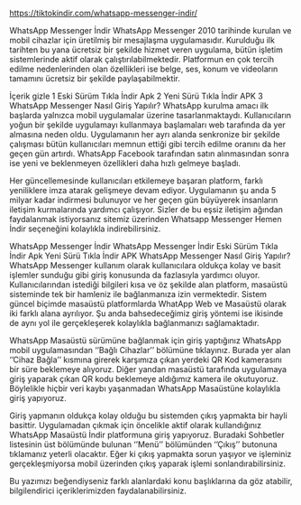 https://tiktokindir.com/whatsapp-messenger-indir/

WhatsApp Messenger İndir
WhatsApp Messenger 2010 tarihinde kurulan ve mobil cihazlar için üretilmiş bir mesajlaşma uygulamasıdır. Kurulduğu ilk tarihten bu yana ücretsiz bir şekilde hizmet veren uygulama, bütün işletim sistemlerinde aktif olarak çalıştırılabilmektedir. Platformun en çok tercih edilme nedenlerinden olan özellikleri ise belge, ses, konum ve videoların tamamını ücretsiz bir şekilde paylaşabilmektir.

İçerik  gizle 
1 Eski Sürüm Tıkla İndir Apk
2 Yeni Sürü Tıkla İndir APK
3 WhatsApp Messenger Nasıl Giriş Yapılır?
WhatsApp kurulma amacı ilk başlarda yalnızca mobil uygulamalar üzerine tasarlanmaktaydı. Kullanıcıların yoğun bir şekilde uygulamayı kullanmaya başlamaları web tarafında da yer almasına neden oldu. Uygulamanın her ayrı alanda senkronize bir şekilde çalışması bütün kullanıcıları memnun ettiği gibi tercih edilme oranını da her geçen gün artırdı. WhatsApp Facebook tarafından satın alınmasından sonra ise yeni ve beklenmeyen özellikleri daha hızlı gelmeye başladı.

Her güncellemesinde kullanıcıları etkilemeye başaran platform, farklı yeniliklere imza atarak gelişmeye devam ediyor. Uygulamanın şu anda 5 milyar kadar indirmesi bulunuyor ve her geçen gün büyüyerek insanların iletişim kurmalarında yardımcı çalışıyor. Sizler de bu eşsiz iletişim ağından faydalanmak istiyorsanız sitemiz üzerinden Whatsapp Messenger Hemen İndir seçeneğini kolaylıkla indirebilirsiniz.

WhatsApp Messenger İndir 
WhatsApp Messenger İndir
Eski Sürüm Tıkla İndir Apk
Yeni Sürü Tıkla İndir APK
WhatsApp Messenger Nasıl Giriş Yapılır?
WhatsApp Messenger kullanım olarak kullanıcılara oldukça kolay ve basit işlemler sunduğu gibi giriş konusunda da fazlasıyla yardımcı oluyor. Kullanıcılarından istediği bilgileri kısa ve öz şekilde alan platform, masaüstü sisteminde tek bir hamleniz ile bağlanmanıza izin vermektedir. Sistem güncel biçimde masaüstü platformlarda WhatApp Web ve Masaüstü olarak iki farklı alana ayrılıyor. Şu anda bahsedeceğimiz giriş yöntemi ise ikisinde de aynı yol ile gerçekleşerek kolaylıkla bağlanmanızı sağlamaktadır.

WhatsApp Masaüstü sürümüne bağlanmak için giriş yaptığınız WhatsApp mobil uygulamasından ‘’Bağlı Cihazlar’’ bölümüne tıklayınız. Burada yer alan ‘’Cihaz Bağla’’ kısmına girerek karşımıza çıkan yerdeki QR Kod kamerasını bir süre beklemeye alıyoruz. Diğer yandan masaüstü tarafında uygulamaya giriş yaparak çıkan QR kodu beklemeye aldığımız kamera ile okutuyoruz. Böylelikle hiçbir veri kaybı yaşanmadan WhatsApp Masaüstüne kolaylıkla giriş yapıyoruz.

Giriş yapmanın oldukça kolay olduğu bu sistemden çıkış yapmakta bir hayli basittir. Uygulamadan çıkmak için öncelikle aktif olarak kullandığınız WhatsApp Masaüstü İndir platformuna giriş yapıyoruz. Buradaki Sohbetler listesinin üst bölümünde bulunan ‘’Menü’’ bölümünden ‘’Çıkış’’ butonuna tıklamanız yeterli olacaktır. Eğer ki çıkış yapmakta sorun yaşıyor ve işleminiz gerçekleşmiyorsa mobil üzerinden çıkış yaparak işlemi sonlandırabilirsiniz.

Bu yazımızı beğendiyseniz farklı alanlardaki konu başlıklarına da göz atabilir, bilgilendirici içeriklerimizden faydalanabilirsiniz.
